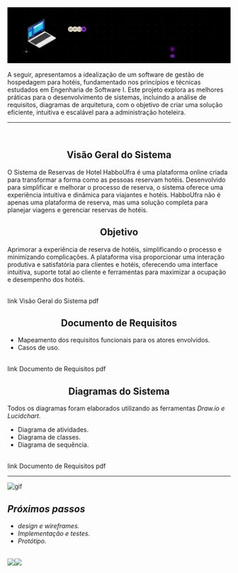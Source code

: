 <img src="https://github.com/GiovanaMerces/GiovanaMerces/blob/af84c6e36f857bfa2b734d5f0fe8edc35790a9e1/_banner%20github.gif">


 A seguir, apresentamos a idealização de um software de gestão de hospedagem para hotéis, fundamentado nos princípios e técnicas estudados em Engenharia de Software I. Este projeto explora as melhores práticas para o desenvolvimento de sistemas, incluindo a análise de requisitos, diagramas de arquitetura, com o objetivo de criar uma solução eficiente, intuitiva e escalável para a administração hoteleira.

---
<br>
<div align="center">
  <h2>Visão Geral do Sistema</h2>
</div>


O Sistema de Reservas de Hotel HabboUfra é uma plataforma online criada para transformar a forma como as pessoas reservam hotéis. Desenvolvido para simplificar e melhorar o processo de reserva, o sistema oferece uma experiência intuitiva e dinâmica para viajantes e hotéis. HabboUfra não é apenas uma plataforma de reserva, mas uma solução completa para planejar viagens e gerenciar reservas de hotéis.

<div align="center">
  <h2>Objetivo</h2>
</div>

Aprimorar a experiência de reserva de hotéis, simplificando o processo e minimizando complicações. A plataforma visa proporcionar uma interação produtiva e satisfatória para clientes e hotéis, oferecendo uma interface intuitiva, suporte total ao cliente e ferramentas para maximizar a ocupação e desempenho dos hotéis.

<br>
link Visão Geral do Sistema pdf
</br>

<div align="center">
  <h2>Documento de Requisitos</h2>
</div>

*  Mapeamento dos requisitos funcionais para os atores envolvidos.
*  Casos de uso.
  
<br>
link Documento de Requisitos pdf
</br>

<div align="center">
  <h2>Diagramas do Sistema</h2>
</div>

Todos os diagramas foram elaborados utilizando as ferramentas *Draw.io e Lucidchart.*
* Diagrama de atividades.
* Diagrama de classes.
* Diagrama de sequência.
  
<br>
link Documento de Requisitos pdf
</br>

---

![gif](https://media1.tenor.com/m/r06sG3wHKrEAAAAC/habbo-nft.gif)

## *Próximos passos* 
* *design e wireframes.*
* *Implementação e testes.*
* *Protótipo.*




<br>

<a href="https://github.com/GiovanaMerces">
    <img src="https://img.shields.io/badge/GitHub-000000?style=for-the-badge&logo=github&logoColor=purple" /><img src="https://media1.tenor.com/m/MAY07BXjn00AAAAC/sasha-cyberpunk.gif" />
</a>
